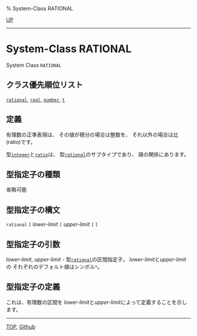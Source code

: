 % System-Class RATIONAL

[UP](12.2.html)  

---

# System-Class **RATIONAL**


System Class `RATIONAL`


## クラス優先順位リスト

[`rational`](12.2.rational-system-class.html),
[`real`](12.2.real.html),
[`number`](12.2.number.html),
[`t`](4.4.t-system-class.html)


## 定義

有理数の正準表現は、
その値が積分の場合は整数を、
それ以外の場合は比(ratio)です。

型[`integer`](12.2.integer.html)と[`ratio`](12.2.ratio.html)は、
型[`rational`](12.2.rational-system-class.html)のサブタイプであり、
疎の関係にあります。


## 型指定子の種類

省略可能


## 型指定子の構文

`rational` `[` *lower-limit* `[` *upper-limit* `]` `]`


## 型指定子の引数

*lower-limit*, *upper-limit* -
型[`rational`](12.2.rational-system-class.html)の区間指定子。
*lower-limit*と*upper-limit*の
それぞれのデフォルト値はシンボル`*`。


## 型指定子の定義

これは、有理数の区間を
*lower-limit*と*upper-limit*によって定義することを示します。


---
[TOP](index.html),  [Github](https://github.com/nptcl/npt-japanese)

